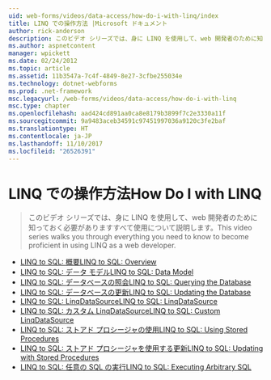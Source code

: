 ```yaml
---
uid: web-forms/videos/data-access/how-do-i-with-linq/index
title: LINQ での操作方法 |Microsoft ドキュメント
author: rick-anderson
description: このビデオ シリーズでは、身に LINQ を使用して、web 開発者のために知っておく必要がありますすべて使用について説明します。
ms.author: aspnetcontent
manager: wpickett
ms.date: 02/24/2012
ms.topic: article
ms.assetid: 11b3547a-7c4f-4849-8e27-3cfbe255034e
ms.technology: dotnet-webforms
ms.prod: .net-framework
msc.legacyurl: /web-forms/videos/data-access/how-do-i-with-linq
msc.type: chapter
ms.openlocfilehash: aad424cd891aa0ca8e8179b3899f7c2e3330a11f
ms.sourcegitcommit: 9a9483aceb34591c97451997036a9120c3fe2baf
ms.translationtype: HT
ms.contentlocale: ja-JP
ms.lasthandoff: 11/10/2017
ms.locfileid: "26526391"
---
```

<a name="how-do-i-with-linq"></a><span data-ttu-id="1e8c5-103">LINQ での操作方法</span><span class="sxs-lookup"><span data-stu-id="1e8c5-103">How Do I with LINQ</span></span>
====================
> <span data-ttu-id="1e8c5-104">このビデオ シリーズでは、身に LINQ を使用して、web 開発者のために知っておく必要がありますすべて使用について説明します。</span><span class="sxs-lookup"><span data-stu-id="1e8c5-104">This video series walks you through everything you need to know to become proficient in using LINQ as a web developer.</span></span>


- [<span data-ttu-id="1e8c5-105">LINQ to SQL: 概要</span><span class="sxs-lookup"><span data-stu-id="1e8c5-105">LINQ to SQL: Overview</span></span>](how-do-i-linq-to-sql-overview.md)
- [<span data-ttu-id="1e8c5-106">LINQ to SQL: データ モデル</span><span class="sxs-lookup"><span data-stu-id="1e8c5-106">LINQ to SQL: Data Model</span></span>](how-do-i-linq-to-sql-data-model.md)
- [<span data-ttu-id="1e8c5-107">LINQ to SQL: データベースの照会</span><span class="sxs-lookup"><span data-stu-id="1e8c5-107">LINQ to SQL: Querying the Database</span></span>](how-do-i-linq-to-sql-querying-the-database.md)
- [<span data-ttu-id="1e8c5-108">LINQ to SQL: データベースの更新</span><span class="sxs-lookup"><span data-stu-id="1e8c5-108">LINQ to SQL: Updating the Database</span></span>](how-do-i-linq-to-sql-updating-the-database.md)
- [<span data-ttu-id="1e8c5-109">LINQ to SQL: LinqDataSource</span><span class="sxs-lookup"><span data-stu-id="1e8c5-109">LINQ to SQL: LinqDataSource</span></span>](how-do-i-linq-to-sql-linqdatasource.md)
- [<span data-ttu-id="1e8c5-110">LINQ to SQL: カスタム LinqDataSource</span><span class="sxs-lookup"><span data-stu-id="1e8c5-110">LINQ to SQL: Custom LinqDataSource</span></span>](how-do-i-linq-to-sql-custom-linqdatasource.md)
- [<span data-ttu-id="1e8c5-111">LINQ to SQL: ストアド プロシージャの使用</span><span class="sxs-lookup"><span data-stu-id="1e8c5-111">LINQ to SQL: Using Stored Procedures</span></span>](how-do-i-linq-to-sql-using-stored-procedures.md)
- [<span data-ttu-id="1e8c5-112">LINQ to SQL: ストアド プロシージャを使用する更新</span><span class="sxs-lookup"><span data-stu-id="1e8c5-112">LINQ to SQL: Updating with Stored Procedures</span></span>](how-do-i-linq-to-sql-updating-with-stored-procedures.md)
- [<span data-ttu-id="1e8c5-113">LINQ to SQL: 任意の SQL の実行</span><span class="sxs-lookup"><span data-stu-id="1e8c5-113">LINQ to SQL: Executing Arbitrary SQL</span></span>](how-do-i-linq-to-sql-executing-arbitrary-sql.md)
